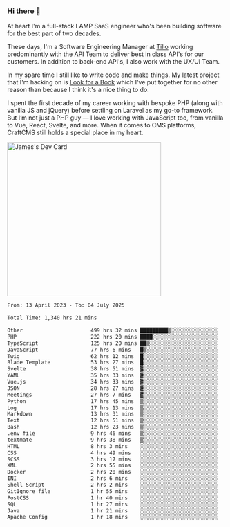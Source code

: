 ### Hi there 👋

<!--
**JamesNock/JamesNock** is a ✨ _special_ ✨ repository because its `README.md` (this file) appears on your GitHub profile.

Here are some ideas to get you started:

- 🔭 I’m currently working on ...
- 🌱 I’m currently learning ...
- 👯 I’m looking to collaborate on ...
- 🤔 I’m looking for help with ...
- 💬 Ask me about ...
- 📫 How to reach me: ...
- 😄 Pronouns: ...
- ⚡ Fun fact: ...
-->
At heart I'm a full-stack LAMP SaaS engineer who's been building software for the best part of two decades.

These days, I'm a Software Engineering Manager at [Tillo](https://www.tillo.io/) working predominantly with the API Team to deliver best in class API's for our customers. In addition to back-end API's, I also work with the UX/UI Team.

In my spare time I still like to write code and make things. My latest project that I'm hacking on is [Look for a Book](https://www.lookforabook.co.uk/) which I've put together for no other reason than because I think it's a nice thing to do.

I spent the first decade of my career working with bespoke PHP (along with vanilla JS and jQuery) before settling on Laravel as my go-to framework. But I’m not just a PHP guy — I love working with JavaScript too, from vanilla to Vue, React, Svelte, and more. When it comes to CMS platforms, CraftCMS still holds a special place in my heart.

<a href="https://app.daily.dev/h2onock"><img src="https://api.daily.dev/devcards/v2/XQraFlxE3JPWOlcSuOB2K.png?type=default&r=18u" width="356" alt="James's Dev Card"/></a>

<!--START_SECTION:waka-->

```txt
From: 13 April 2023 - To: 04 July 2025

Total Time: 1,340 hrs 21 mins

Other                      499 hrs 32 mins █████████▒░░░░░░░░░░░░░░░   37.27 %
PHP                        222 hrs 20 mins ████░░░░░░░░░░░░░░░░░░░░░   16.59 %
TypeScript                 125 hrs 20 mins ██▒░░░░░░░░░░░░░░░░░░░░░░   09.35 %
JavaScript                 77 hrs 6 mins   █▒░░░░░░░░░░░░░░░░░░░░░░░   05.75 %
Twig                       62 hrs 12 mins  █░░░░░░░░░░░░░░░░░░░░░░░░   04.64 %
Blade Template             53 hrs 27 mins  █░░░░░░░░░░░░░░░░░░░░░░░░   03.99 %
Svelte                     38 hrs 51 mins  ▓░░░░░░░░░░░░░░░░░░░░░░░░   02.90 %
YAML                       35 hrs 33 mins  ▓░░░░░░░░░░░░░░░░░░░░░░░░   02.65 %
Vue.js                     34 hrs 33 mins  ▓░░░░░░░░░░░░░░░░░░░░░░░░   02.58 %
JSON                       28 hrs 27 mins  ▓░░░░░░░░░░░░░░░░░░░░░░░░   02.12 %
Meetings                   27 hrs 7 mins   ▓░░░░░░░░░░░░░░░░░░░░░░░░   02.02 %
Python                     17 hrs 45 mins  ▒░░░░░░░░░░░░░░░░░░░░░░░░   01.33 %
Log                        17 hrs 13 mins  ▒░░░░░░░░░░░░░░░░░░░░░░░░   01.29 %
Markdown                   13 hrs 31 mins  ▒░░░░░░░░░░░░░░░░░░░░░░░░   01.01 %
Text                       12 hrs 51 mins  ▒░░░░░░░░░░░░░░░░░░░░░░░░   00.96 %
Bash                       12 hrs 23 mins  ▒░░░░░░░░░░░░░░░░░░░░░░░░   00.93 %
.env file                  9 hrs 46 mins   ▒░░░░░░░░░░░░░░░░░░░░░░░░   00.73 %
textmate                   9 hrs 38 mins   ▒░░░░░░░░░░░░░░░░░░░░░░░░   00.72 %
HTML                       8 hrs 3 mins    ░░░░░░░░░░░░░░░░░░░░░░░░░   00.60 %
CSS                        4 hrs 49 mins   ░░░░░░░░░░░░░░░░░░░░░░░░░   00.36 %
SCSS                       3 hrs 17 mins   ░░░░░░░░░░░░░░░░░░░░░░░░░   00.25 %
XML                        2 hrs 55 mins   ░░░░░░░░░░░░░░░░░░░░░░░░░   00.22 %
Docker                     2 hrs 20 mins   ░░░░░░░░░░░░░░░░░░░░░░░░░   00.18 %
INI                        2 hrs 6 mins    ░░░░░░░░░░░░░░░░░░░░░░░░░   00.16 %
Shell Script               2 hrs 2 mins    ░░░░░░░░░░░░░░░░░░░░░░░░░   00.15 %
GitIgnore file             1 hr 55 mins    ░░░░░░░░░░░░░░░░░░░░░░░░░   00.14 %
PostCSS                    1 hr 40 mins    ░░░░░░░░░░░░░░░░░░░░░░░░░   00.12 %
SQL                        1 hr 27 mins    ░░░░░░░░░░░░░░░░░░░░░░░░░   00.11 %
Java                       1 hr 21 mins    ░░░░░░░░░░░░░░░░░░░░░░░░░   00.10 %
Apache Config              1 hr 18 mins    ░░░░░░░░░░░░░░░░░░░░░░░░░   00.10 %
```

<!--END_SECTION:waka-->
